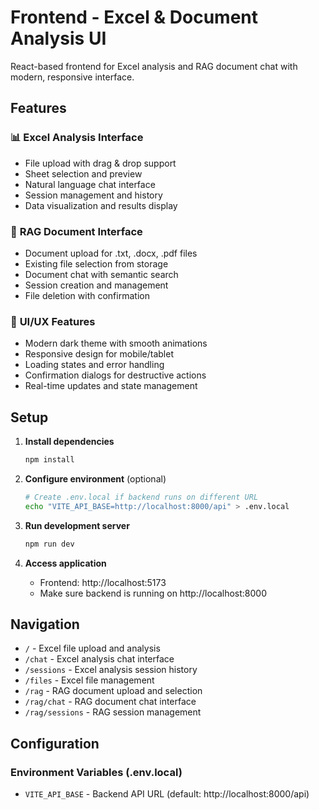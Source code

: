 # Frontend - Excel & Document Analysis UI

React-based frontend for Excel analysis and RAG document chat with modern, responsive interface.

## Features

### 📊 **Excel Analysis Interface**
- File upload with drag & drop support
- Sheet selection and preview
- Natural language chat interface  
- Session management and history
- Data visualization and results display

### 🤖 **RAG Document Interface**  
- Document upload for .txt, .docx, .pdf files
- Existing file selection from storage
- Document chat with semantic search
- Session creation and management
- File deletion with confirmation

### 🎨 **UI/UX Features**
- Modern dark theme with smooth animations
- Responsive design for mobile/tablet
- Loading states and error handling
- Confirmation dialogs for destructive actions
- Real-time updates and state management

## Setup

1. **Install dependencies**
   ```bash
   npm install
   ```

2. **Configure environment** (optional)
   ```bash
   # Create .env.local if backend runs on different URL
   echo "VITE_API_BASE=http://localhost:8000/api" > .env.local
   ```

3. **Run development server**
   ```bash
   npm run dev
   ```

4. **Access application**
   - Frontend: http://localhost:5173
   - Make sure backend is running on http://localhost:8000

## Navigation

- `/` - Excel file upload and analysis
- `/chat` - Excel analysis chat interface  
- `/sessions` - Excel analysis session history
- `/files` - Excel file management
- `/rag` - RAG document upload and selection
- `/rag/chat` - RAG document chat interface
- `/rag/sessions` - RAG session management

## Configuration

### Environment Variables (.env.local)
- `VITE_API_BASE` - Backend API URL (default: http://localhost:8000/api)


